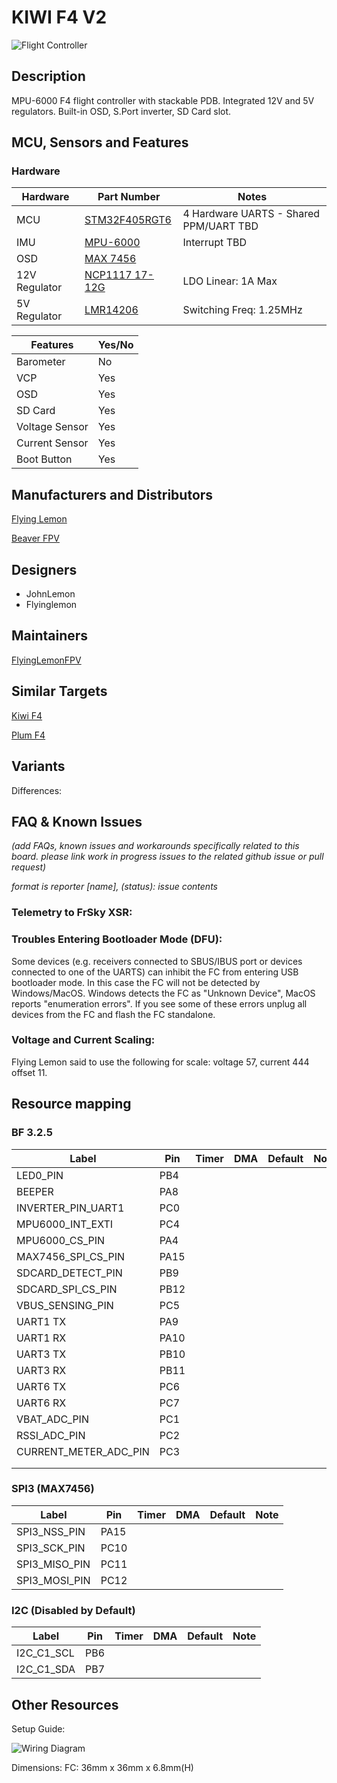 # KIWI F4 V2

![Flight Controller](http://flyinglemon.eu/ext_images/KIWIV2_TOP2_S.jpg)

## Description

MPU-6000 F4 flight controller with stackable PDB. Integrated 12V and 5V regulators. Built-in OSD, S.Port inverter, SD Card slot.

## MCU, Sensors and Features

### Hardware

| Hardware      | Part Number   | Notes|
|---------------|---------------|------|
| MCU  | [STM32F405RGT6](http://www.mouser.com/ds/2/389/DM00037051-492832.pdf)  | 4 Hardware UARTS - Shared PPM/UART TBD|
| IMU  | [MPU-6000](https://store.invensense.com/datasheets/invensense/MPU-6050_DataSheet_V3%204.pdf)        | Interrupt TBD |
| OSD  | [MAX 7456](https://datasheets.maximintegrated.com/en/ds/MAX7456.pdf)     | |
| 12V Regulator | [NCP1117 17-12G](https://www.onsemi.com/pub/Collateral/NCP1117-D.PDF) | LDO Linear: 1A Max |
| 5V Regulator | [LMR14206](http://www.ti.com/lit/ds/symlink/lmr14206.pdf) | Switching Freq: 1.25MHz |


| Features | Yes/No |
|----------|--------|
| Barometer | No |
| VCP | Yes |
| OSD | Yes |
| SD Card | Yes |
| Voltage Sensor | Yes |
| Current Sensor | Yes|
| Boot Button | Yes| 





## Manufacturers and Distributors

[Flying Lemon](https://flyinglemon.eu/flight-controllers/39-kiwif4-flight-controller.html)

[Beaver FPV](https://beaverfpv.com/collections/new-arrivals/products/kiwi-f4-flight-controller-kiwi-pdb)

## Designers
* JohnLemon
* Flyinglemon

## Maintainers
[FlyingLemonFPV](https://github.com/flyinglemonfpv)


## Similar Targets

[Kiwi F4](https://github.com/betaflight/betaflight/wiki/KIWIF4)

[Plum F4](https://github.com/betaflight/betaflight/wiki/Board---PLUMF4)

## Variants

Differences:


## FAQ & Known Issues
_(add FAQs, known issues and workarounds specifically related to this board. please link work in progress issues to the related github issue or pull request)_

_format is reporter [name], (status): issue contents_

### Telemetry to FrSky XSR: 

### Troubles Entering Bootloader Mode (DFU):
Some devices (e.g. receivers connected to SBUS/IBUS port or devices connected to one of the UARTS) can inhibit the FC from entering USB bootloader mode. In this case the FC will not be detected by Windows/MacOS. Windows detects the FC as "Unknown Device", MacOS reports "enumeration errors". If you see some of these errors unplug all devices from the FC and flash the FC standalone.

### Voltage and Current Scaling:  
Flying Lemon said to use the following for scale:
voltage 57, current 444 offset 11.  


## Resource mapping
### BF 3.2.5


| Label                      | Pin | Timer  | DMA | Default     | Note                             |
|----------------------------|------|-------|-----|-------------|----------------------------------|
| LED0_PIN                   | PB4  |       |     |             |                                  |
| BEEPER                     | PA8  |       |     |             |                                  |
| INVERTER_PIN_UART1         | PC0  |       |     |             |                                  |
| MPU6000_INT_EXTI           | PC4  |       |     |             |                                  |
| MPU6000_CS_PIN             | PA4  |       |     |             |                                  |
| MAX7456_SPI_CS_PIN         | PA15 |       |     |             |                                  |
| SDCARD_DETECT_PIN          | PB9  |       |     |             |                                  |
| SDCARD_SPI_CS_PIN          | PB12 |       |     |             |                                  |
| VBUS_SENSING_PIN           | PC5  |       |     |             |                                  |
| UART1 TX                   | PA9  |       |     |             |                                  |
| UART1 RX                   | PA10 |       |     |             |                                  |
| UART3 TX                   | PB10 |       |     |             |                                  |
| UART3 RX                   | PB11 |       |     |             |                                  |
| UART6 TX                   | PC6  |       |     |             |                                  |
| UART6 RX                   | PC7  |       |     |             |                                  |
| VBAT_ADC_PIN               | PC1  |       |     |             |                                  |
| RSSI_ADC_PIN               | PC2  |       |     |             |                                  |
| CURRENT_METER_ADC_PIN      | PC3  |       |     |             |                                  |
|                            |      |       |     |             |                                  |
|                            |      |       |     |             |                                  |

### SPI3 (MAX7456)
| Label                         | Pin   | Timer  | DMA | Default     | Note                            |
|-------------------------------|-------|-------|-----|-------------|----------------------------------|
| SPI3_NSS_PIN                  | PA15  |       |     |             |                                  |
| SPI3_SCK_PIN                  | PC10  |       |     |             |                                  |
| SPI3_MISO_PIN                 | PC11  |       |     |             |                                  |
| SPI3_MOSI_PIN                 | PC12  |       |     |             |                                  |

### I2C (Disabled by Default)
| Label                      | Pin  | Timer  | DMA | Default     | Note                             |
|----------------------------|------|-------|-----|-------------|----------------------------------|
| I2C_C1_SCL                 | PB6  |       |     |             |                                  |
| I2C_C1_SDA                 | PB7  |       |     |             |                                  |

## Other Resources

Setup Guide:

![Wiring Diagram](https://i.imgur.com/WmDlIHV.jpg)

Dimensions:
FC: 36mm x 36mm x 6.8mm(H)
